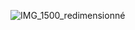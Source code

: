 ![IMG_1500_redimensionné](https://user-images.githubusercontent.com/112189528/225629241-6364e067-b5d3-4a7a-9ab8-37c6770885a3.png)
